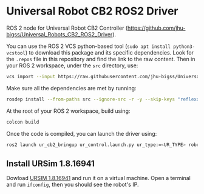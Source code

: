 # Universal Robot CB2 ROS2 Driver

ROS 2 node for Universal Robot CB2 Controller (https://github.com/jhu-bigss/Universal_Robots_CB2_ROS2_Driver).

You can use the ROS 2 VCS python-based tool (`sudo apt install python3-vcstool`) to download this package and its specific dependencies. Look for the `.repos` file in this repository and find the link to the raw content. Then in your ROS 2 workspace, under the `src` directory, use:
```bash
vcs import --input https://raw.githubusercontent.com/jhu-bigss/Universal_Robots_CB2_ROS2_Driver/main/ur_cb2_driver.repos
```
Make sure all the dependencies are met by running:
```bash
rosdep install --from-paths src --ignore-src -r -y --skip-keys "reflexxes_type2"
```
At the root of your ROS 2 workspace, build using:
```bash
colcon build
```

Once the code is compiled, you can launch the driver using:
```bash
ros2 launch ur_cb2_bringup ur_control.launch.py ur_type:=<UR_TYPE> robot_ip:=<IP_OF_THE_ROBOT>
```

## Install URSim 1.8.16941
Dowload [URSIM 1.8.16941](https://www.universal-robots.com/download/software-cb-series/simulator-non-linux/offline-simulator-cb-series-non-linux-ursim-1816941/) and run it on a virtual machine. Open a terminal and run `ifconfig`, then you should see the robot's IP.
